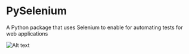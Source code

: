 # PySelenium
A Python package that uses Selenium to enable for automating tests for web applications

![Alt text](https://travis-ci.org/felipefiali/PySelenium.svg?branch=master "")